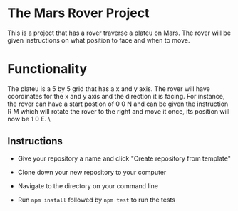 # The Mars Rover Project

This is a project that has a rover traverse a plateu on Mars. The rover will be given instructions on what position to face and when to move.

# Functionality
The plateu is a 5 by 5 grid that has a x and y axis. The rover will have coordinates for the x and y axis and the direction it is facing. For instance, the rover can have a start postion of 0 0 N and can be given the instruction R M which will rotate the rover to the right and move it once, its position will now be 1 0 E.
\
## Instructions

- Give your repository a name and click "Create repository from template"

- Clone down your new repository to your computer

- Navigate to the directory on your command line

- Run `npm install` followed by `npm test` to run the tests

